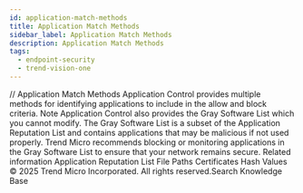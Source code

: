 ```yaml
---
id: application-match-methods
title: Application Match Methods
sidebar_label: Application Match Methods
description: Application Match Methods
tags:
  - endpoint-security
  - trend-vision-one
---
```


/*<![CDATA[*/ $('#title').html($('meta[name=map-description]').attr('content')); /*]]>*/ Application Match Methods Application Control provides multiple methods for identifying applications to include in the allow and block criteria. Note Application Control also provides the Gray Software List which you cannot modify. The Gray Software List is a subset of the Application Reputation List and contains applications that may be malicious if not used properly. Trend Micro recommends blocking or monitoring applications in the Gray Software List to ensure that your network remains secure. Related information Application Reputation List File Paths Certificates Hash Values © 2025 Trend Micro Incorporated. All rights reserved.Search Knowledge Base